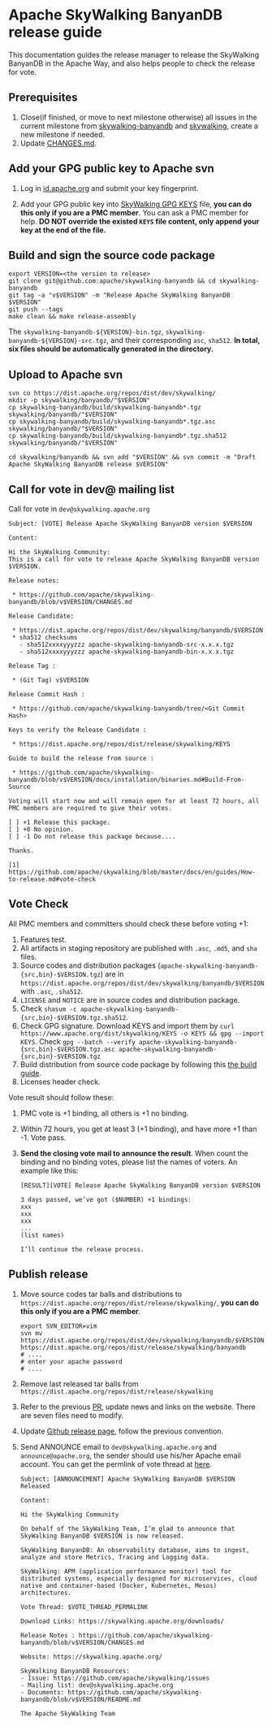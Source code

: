 # Apache SkyWalking BanyanDB release guide

This documentation guides the release manager to release the SkyWalking BanyanDB in the Apache Way, and also helps people to check the release for vote.

## Prerequisites

1. Close(if finished, or move to next milestone otherwise) all issues in the current milestone from [skywalking-banyandb](https://github.com/apache/skywalking-banyandb/milestones) and [skywalking](https://github.com/apache/skywalking/milestones), create a new milestone if needed.
2. Update [CHANGES.md](../CHANGES.md).


## Add your GPG public key to Apache svn

1. Log in [id.apache.org](https://id.apache.org/) and submit your key fingerprint.

1. Add your GPG public key into [SkyWalking GPG KEYS](https://dist.apache.org/repos/dist/release/skywalking/KEYS) file, **you can do this only if you are a PMC member**.  You can ask a PMC member for help. **DO NOT override the existed `KEYS` file content, only append your key at the end of the file.**

## Build and sign the source code package

```shell
export VERSION=<the version to release>
git clone git@github.com:apache/skywalking-banyandb && cd skywalking-banyandb
git tag -a "v$VERSION" -m "Release Apache SkyWalking BanyanDB $VERSION"
git push --tags
make clean && make release-assembly
```

The `skywalking-banyandb-${VERSION}-bin.tgz`, `skywalking-banyandb-${VERSION}-src.tgz`, and their corresponding `asc`, `sha512`. **In total, six files should be automatically generated in the directory.**

## Upload to Apache svn

```shell
svn co https://dist.apache.org/repos/dist/dev/skywalking/
mkdir -p skywalking/banyandb/"$VERSION"
cp skywalking-banyandb/build/skywalking-banyandb*.tgz skywalking/banyandb/"$VERSION"
cp skywalking-banyandb/build/skywalking-banyandb*.tgz.asc skywalking/banyandb/"$VERSION"
cp skywalking-banyandb/build/skywalking-banyandb*.tgz.sha512 skywalking/banyandb/"$VERSION"

cd skywalking/banyandb && svn add "$VERSION" && svn commit -m "Draft Apache SkyWalking BanyanDB release $VERSION"
```

## Call for vote in dev@ mailing list

Call for vote in `dev@skywalking.apache.org`

```text
Subject: [VOTE] Release Apache SkyWalking BanyanDB version $VERSION

Content:

Hi the SkyWalking Community:
This is a call for vote to release Apache SkyWalking BanyanDB version $VERSION.

Release notes:

 * https://github.com/apache/skywalking-banyandb/blob/v$VERSION/CHANGES.md

Release Candidate:

 * https://dist.apache.org/repos/dist/dev/skywalking/banyandb/$VERSION
 * sha512 checksums
   - sha512xxxxyyyzzz apache-skywalking-banyandb-src-x.x.x.tgz
   - sha512xxxxyyyzzz apache-skywalking-banyandb-bin-x.x.x.tgz

Release Tag :

 * (Git Tag) v$VERSION

Release Commit Hash :

 * https://github.com/apache/skywalking-banyandb/tree/<Git Commit Hash>

Keys to verify the Release Candidate :

 * https://dist.apache.org/repos/dist/release/skywalking/KEYS

Guide to build the release from source :

 * https://github.com/apache/skywalking-banyandb/blob/v$VERSION/docs/installation/binaries.md#Build-From-Source

Voting will start now and will remain open for at least 72 hours, all PMC members are required to give their votes.

[ ] +1 Release this package.
[ ] +0 No opinion.
[ ] -1 Do not release this package because....

Thanks.

[1] https://github.com/apache/skywalking/blob/master/docs/en/guides/How-to-release.md#vote-check
```

## Vote Check

All PMC members and committers should check these before voting +1:

1. Features test.
1. All artifacts in staging repository are published with `.asc`, `.md5`, and `sha` files.
1. Source codes and distribution packages (`apache-skywalking-banyandb-{src,bin}-$VERSION.tgz`)
are in `https://dist.apache.org/repos/dist/dev/skywalking/banyandb/$VERSION` with `.asc`, `.sha512`.
1. `LICENSE` and `NOTICE` are in source codes and distribution package.
1. Check `shasum -c apache-skywalking-banyandb-{src,bin}-$VERSION.tgz.sha512`.
1. Check GPG signature. Download KEYS and import them by `curl https://www.apache.org/dist/skywalking/KEYS -o KEYS && gpg --import KEYS`. Check `gpg --batch --verify apache-skywalking-banyandb-{src,bin}-$VERSION.tgz.asc apache-skywalking-banyandb-{src,bin}-$VERSION.tgz`
1. Build distribution from source code package by following this [the build guide](#build-and-sign-the-source-code-package).
1. Licenses header check.

Vote result should follow these:

1. PMC vote is +1 binding, all others is +1 no binding.

1. Within 72 hours, you get at least 3 (+1 binding), and have more +1 than -1. Vote pass. 

1. **Send the closing vote mail to announce the result**.  When count the binding and no binding votes, please list the names of voters. An example like this:

   ```
   [RESULT][VOTE] Release Apache SkyWalking BanyanDB version $VERSION
   
   3 days passed, we’ve got ($NUMBER) +1 bindings:
   xxx
   xxx
   xxx
   ...
   (list names)
    
   I’ll continue the release process.
   ```

## Publish release

1. Move source codes tar balls and distributions to `https://dist.apache.org/repos/dist/release/skywalking/`, **you can do this only if you are a PMC member**.

    ```shell
    export SVN_EDITOR=vim
    svn mv https://dist.apache.org/repos/dist/dev/skywalking/banyandb/$VERSION https://dist.apache.org/repos/dist/release/skywalking/banyandb
    # ....
    # enter your apache password
    # ....
    ```
 
1. Remove last released tar balls from `https://dist.apache.org/repos/dist/release/skywalking`

1. Refer to the previous [PR](https://github.com/apache/skywalking-website/pull/118), update news and links on the website. There are seven files need to modify.

1. Update [Github release page](https://github.com/apache/skywalking-banyandb/releases), follow the previous convention.

1. Send ANNOUNCE email to `dev@skywalking.apache.org` and `announce@apache.org`, the sender should use his/her Apache email account. You can get the permlink of vote thread at [here](https://lists.apache.org/list.html?dev@skywalking.apache.org).

    ```
    Subject: [ANNOUNCEMENT] Apache SkyWalking BanyanDB $VERSION Released

    Content:

    Hi the SkyWalking Community

    On behalf of the SkyWalking Team, I’m glad to announce that SkyWalking BanyanDB $VERSION is now released.

    SkyWalking BanyanDB: An observability database, aims to ingest, analyze and store Metrics, Tracing and Logging data.

    SkyWalking: APM (application performance monitor) tool for distributed systems, especially designed for microservices, cloud native and container-based (Docker, Kubernetes, Mesos) architectures.

    Vote Thread: $VOTE_THREAD_PERMALINK

    Download Links: https://skywalking.apache.org/downloads/

    Release Notes : https://github.com/apache/skywalking-banyandb/blob/v$VERSION/CHANGES.md

    Website: https://skywalking.apache.org/

    SkyWalking BanyanDB Resources:
    - Issue: https://github.com/apache/skywalking/issues
    - Mailing list: dev@skywalkiing.apache.org
    - Documents: https://github.com/apache/skywalking-banyandb/blob/v$VERSION/README.md

    The Apache SkyWalking Team
    ```
    
    